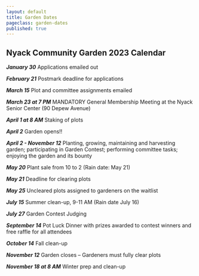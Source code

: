 ```yaml
---
layout: default
title: Garden Dates
pageclass: garden-dates
published: true
---
```


## Nyack Community Garden 2023 Calendar

***January 30*** Applications emailed out

***February 21*** Postmark deadline for applications

***March 15*** Plot and committee assignments emailed

***March 23 at 7 PM*** MANDATORY General Membership Meeting at the Nyack Senior Center (90 Depew Avenue)

***April 1 at 8 AM*** Staking of plots

***April 2*** Garden opens!!

***April 2 - November 12*** Planting, growing, maintaining and harvesting garden; participating in Garden Contest; performing committee tasks; enjoying the garden and its bounty

***May 20*** Plant sale from 10 to 2 (Rain date: May 21)

***May 21*** Deadline for clearing plots

***May 25*** Uncleared plots assigned to gardeners on the waitlist

***July 15*** Summer clean-up, 9-11 AM (Rain date July 16)

***July 27*** Garden Contest Judging

***September 14*** Pot Luck Dinner with prizes awarded to contest winners and free raffle for all attendees

***October 14*** Fall clean-up

***November 12*** Garden closes – Gardeners must fully clear plots 

***November 18 at 8 AM*** Winter prep and clean-up

<!--
***January 30*** Applications emailed out
***February 22*** Postmark deadline for applications 
***March 24*** at 7 PM General Membership Meeting
***April 2*** at 8 AM Staking of plots
***April 3*** Garden opens
***April 3 - Nov. 7*** Planting, growing, maintaining and harvesting garden; participating in Garden Contest; performing committee tasks; having fun at the garden
***May 21*** Seedling sale to benefit the [Nyack Homeless Project](https://www.nyackhp.org/)
***May 31*** Deadline for planting plots
***After May 31*** Unplanted plots assigned to gardeners on the waitlist
***July 27*** Garden Contest
***October 27*** - Potluck Dinner, Thursday, October 27 7 PM, at the Nyack Senior Center (90 Depew Ave.)
***November 13*** Garden closes; all items removed and plots restored to state they were in on April 3rd
***November 20*** at 8 AM Winter prep and clean-up
-->

